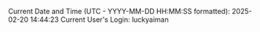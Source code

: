 Current Date and Time (UTC - YYYY-MM-DD HH:MM:SS formatted): 2025-02-20 14:44:23
Current User's Login: luckyaiman
